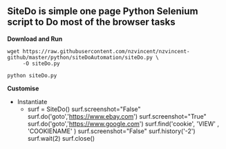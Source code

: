 
## SiteDo is simple one page Python Selenium script to Do most of the browser tasks

**Download and Run**

```
wget https://raw.githubusercontent.com/nzvincent/nzvincent-github/master/python/siteDoAutomation/siteDo.py \
     -O siteDo.py

python siteDo.py

```

**Customise**

* Instantiate
  * surf = SiteDo()
surf.screenshot="False"
surf.do('goto','https://www.ebay.com')
surf.screenshot="True"
surf.do('goto','https://www.google.com')
surf.find('cookie', 'VIEW' , 'COOKIENAME' )
surf.screenshot="False"
surf.history('-2')
surf.wait(2)
surf.close()



